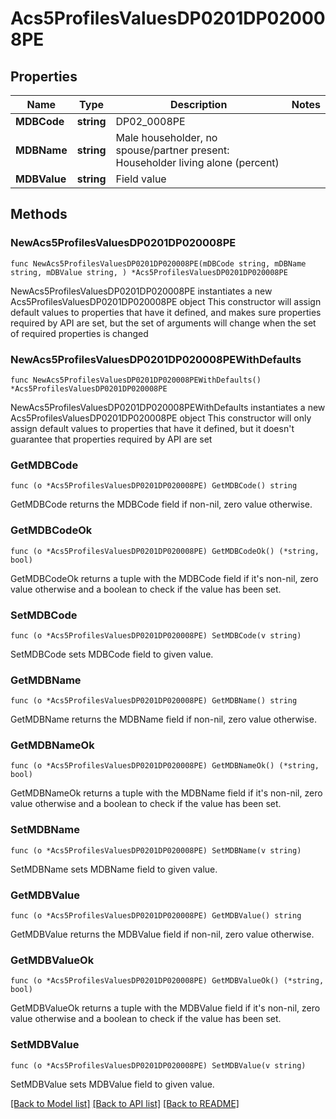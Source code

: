 # Acs5ProfilesValuesDP0201DP020008PE

## Properties

Name | Type | Description | Notes
------------ | ------------- | ------------- | -------------
**MDBCode** | **string** | DP02_0008PE | 
**MDBName** | **string** | Male householder, no spouse/partner present: Householder living alone (percent) | 
**MDBValue** | **string** | Field value | 

## Methods

### NewAcs5ProfilesValuesDP0201DP020008PE

`func NewAcs5ProfilesValuesDP0201DP020008PE(mDBCode string, mDBName string, mDBValue string, ) *Acs5ProfilesValuesDP0201DP020008PE`

NewAcs5ProfilesValuesDP0201DP020008PE instantiates a new Acs5ProfilesValuesDP0201DP020008PE object
This constructor will assign default values to properties that have it defined,
and makes sure properties required by API are set, but the set of arguments
will change when the set of required properties is changed

### NewAcs5ProfilesValuesDP0201DP020008PEWithDefaults

`func NewAcs5ProfilesValuesDP0201DP020008PEWithDefaults() *Acs5ProfilesValuesDP0201DP020008PE`

NewAcs5ProfilesValuesDP0201DP020008PEWithDefaults instantiates a new Acs5ProfilesValuesDP0201DP020008PE object
This constructor will only assign default values to properties that have it defined,
but it doesn't guarantee that properties required by API are set

### GetMDBCode

`func (o *Acs5ProfilesValuesDP0201DP020008PE) GetMDBCode() string`

GetMDBCode returns the MDBCode field if non-nil, zero value otherwise.

### GetMDBCodeOk

`func (o *Acs5ProfilesValuesDP0201DP020008PE) GetMDBCodeOk() (*string, bool)`

GetMDBCodeOk returns a tuple with the MDBCode field if it's non-nil, zero value otherwise
and a boolean to check if the value has been set.

### SetMDBCode

`func (o *Acs5ProfilesValuesDP0201DP020008PE) SetMDBCode(v string)`

SetMDBCode sets MDBCode field to given value.


### GetMDBName

`func (o *Acs5ProfilesValuesDP0201DP020008PE) GetMDBName() string`

GetMDBName returns the MDBName field if non-nil, zero value otherwise.

### GetMDBNameOk

`func (o *Acs5ProfilesValuesDP0201DP020008PE) GetMDBNameOk() (*string, bool)`

GetMDBNameOk returns a tuple with the MDBName field if it's non-nil, zero value otherwise
and a boolean to check if the value has been set.

### SetMDBName

`func (o *Acs5ProfilesValuesDP0201DP020008PE) SetMDBName(v string)`

SetMDBName sets MDBName field to given value.


### GetMDBValue

`func (o *Acs5ProfilesValuesDP0201DP020008PE) GetMDBValue() string`

GetMDBValue returns the MDBValue field if non-nil, zero value otherwise.

### GetMDBValueOk

`func (o *Acs5ProfilesValuesDP0201DP020008PE) GetMDBValueOk() (*string, bool)`

GetMDBValueOk returns a tuple with the MDBValue field if it's non-nil, zero value otherwise
and a boolean to check if the value has been set.

### SetMDBValue

`func (o *Acs5ProfilesValuesDP0201DP020008PE) SetMDBValue(v string)`

SetMDBValue sets MDBValue field to given value.



[[Back to Model list]](../README.md#documentation-for-models) [[Back to API list]](../README.md#documentation-for-api-endpoints) [[Back to README]](../README.md)



